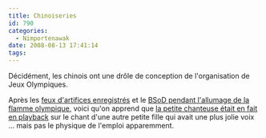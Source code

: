 ```yaml
---
title: Chinoiseries
id: 790
categories:
  - Nimportenawak
date: 2008-08-13 17:41:14
tags:
---
```


Décidément, les chinois ont une drôle de conception de l'organisation de Jeux Olympiques.

Après les [feux d'artifices enregistrés](http://www.lexpress.fr/actualite/sport/les-feux-d-artifice-etaient-enregistres_548516.html) et le [BSoD pendant l'allumage de la flamme olympique](http://gizmodo.com/5035456/blue-screen-of-death-strikes-birds-nest-during-opening-ceremonies-torch-lighting), voici qu'on apprend que [la petite chanteuse était en fait en playback](http://edition.cnn.com/2008/WORLD/asiapcf/08/12/oly.kids/index.html) sur le chant d'une autre petite fille qui avait une plus jolie voix … mais pas le physique de l'emploi apparemment.